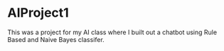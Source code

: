 # AIProject1
This was a project for my AI class where I built out a chatbot using Rule Based and Naive Bayes classifer.
